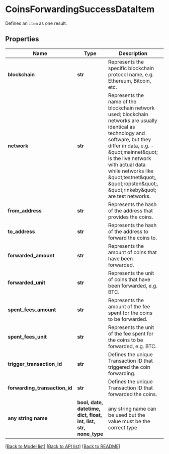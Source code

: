 # CoinsForwardingSuccessDataItem

Defines an `item` as one result.

## Properties
Name | Type | Description | Notes
------------ | ------------- | ------------- | -------------
**blockchain** | **str** | Represents the specific blockchain protocol name, e.g. Ethereum, Bitcoin, etc. | 
**network** | **str** | Represents the name of the blockchain network used; blockchain networks are usually identical as technology and software, but they differ in data, e.g. - \&quot;mainnet\&quot; is the live network with actual data while networks like \&quot;testnet\&quot;, \&quot;ropsten\&quot;, \&quot;rinkeby\&quot; are test networks. | 
**from_address** | **str** | Represents the hash of the address that provides the coins. | 
**to_address** | **str** | Represents the hash of the address to forward the coins to. | 
**forwarded_amount** | **str** | Represents the amount of coins that have been forwarded. | 
**forwarded_unit** | **str** | Represents the unit of coins that have been forwarded, e.g. BTC. | 
**spent_fees_amount** | **str** | Represents the amount of the fee spent for the coins to be forwarded. | 
**spent_fees_unit** | **str** | Represents the unit of the fee spent for the coins to be forwarded, e.g. BTC. | 
**trigger_transaction_id** | **str** | Defines the unique Transaction ID that triggered the coin forwarding. | 
**forwarding_transaction_id** | **str** | Defines the unique Transaction ID that forwarded the coins. | 
**any string name** | **bool, date, datetime, dict, float, int, list, str, none_type** | any string name can be used but the value must be the correct type | [optional]

[[Back to Model list]](../README.md#documentation-for-models) [[Back to API list]](../README.md#documentation-for-api-endpoints) [[Back to README]](../README.md)


